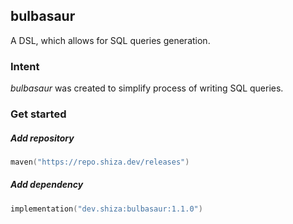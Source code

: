 ## bulbasaur

A DSL, which allows for SQL queries generation.

### Intent

*bulbasaur* was created to simplify process of writing SQL queries.

### Get started

##### Add repository

```kotlin
maven("https://repo.shiza.dev/releases")
```

##### Add dependency

```kotlin
implementation("dev.shiza:bulbasaur:1.1.0")
```
